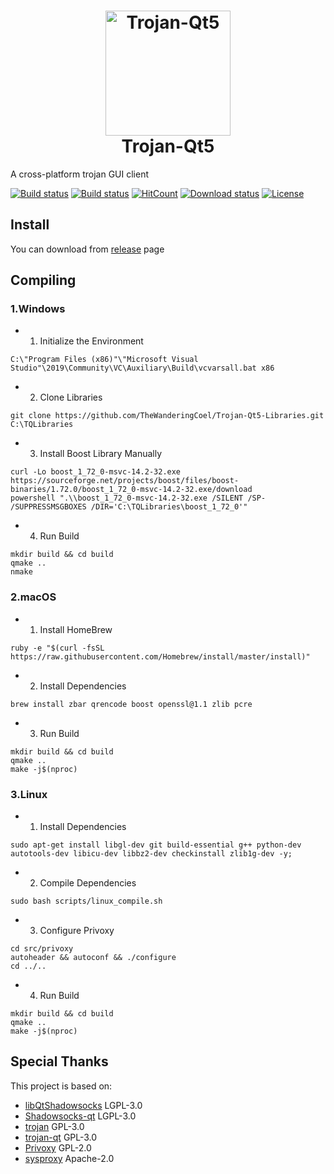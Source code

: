<h1 align="center">
  <img src="https://github.com/TheWanderingCoel/Trojan-Qt5/blob/master/icons/trojan-qt5.png?raw=true" alt="Trojan-Qt5" width="200">
  <br>
  Trojan-Qt5
  <br>
</h1>

A cross-platform trojan GUI client

[![Build status](https://travis-ci.com/TheWanderingCoel/Trojan-Qt5.svg?branch=master)](https://travis-ci.com/TheWanderingCoel/Trojan-Qt5)
[![Build status](https://ci.appveyor.com/api/projects/status/shjhg9mlvc3c74ek?svg=true)](https://ci.appveyor.com/project/CoelWu/trojan-qt5)
[![HitCount](http://hits.dwyl.io/TheWanderingCoel/Trojan-Qt5.svg)](http://hits.dwyl.io/TheWanderingCoel/Trojan-Qt5)
[![Download status](https://img.shields.io/github/downloads/TheWanderingCoel/Trojan-Qt5/total.svg)](https://github.com/TheWanderingCoel/Trojan-Qt5/releases)
[![License](https://img.shields.io/badge/license-GPL%20V3-blue.svg?longCache=true)](https://www.gnu.org/licenses/gpl-3.0.en.html)

## Install

You can download from [release](https://github.com/TheWanderingCoel/Trojan-Qt5/releases) page

## Compiling

### 1.Windows
- 1. Initialize the Environment
```
C:\"Program Files (x86)"\"Microsoft Visual Studio"\2019\Community\VC\Auxiliary\Build\vcvarsall.bat x86
```
- 2. Clone Libraries
```
git clone https://github.com/TheWanderingCoel/Trojan-Qt5-Libraries.git C:\TQLibraries
```
- 3. Install Boost Library Manually
```
curl -Lo boost_1_72_0-msvc-14.2-32.exe https://sourceforge.net/projects/boost/files/boost-binaries/1.72.0/boost_1_72_0-msvc-14.2-32.exe/download
powershell ".\\boost_1_72_0-msvc-14.2-32.exe /SILENT /SP- /SUPPRESSMSGBOXES /DIR='C:\TQLibraries\boost_1_72_0'"
```
- 4. Run Build
```
mkdir build && cd build
qmake ..
nmake
```

### 2.macOS
- 1. Install HomeBrew
```
ruby -e "$(curl -fsSL https://raw.githubusercontent.com/Homebrew/install/master/install)"
```
- 2. Install Dependencies
```
brew install zbar qrencode boost openssl@1.1 zlib pcre
```
- 3. Run Build
```
mkdir build && cd build
qmake ..
make -j$(nproc)
```

### 3.Linux

- 1. Install Dependencies
```
sudo apt-get install libgl-dev git build-essential g++ python-dev autotools-dev libicu-dev libbz2-dev checkinstall zlib1g-dev -y;
```
- 2. Compile Dependencies
```
sudo bash scripts/linux_compile.sh
```
- 3. Configure Privoxy
```
cd src/privoxy
autoheader && autoconf && ./configure
cd ../..
```
- 4. Run Build
```
mkdir build && cd build
qmake ..
make -j$(nproc)
```

## Special Thanks

This project is based on:

- [libQtShadowsocks](https://github.com/shadowsocks/libQtShadowsocks) LGPL-3.0
- [Shadowsocks-qt](https://github.com/trojan-gfw/trojan-qt) LGPL-3.0
- [trojan](https://github.com/trojan-gfw/trojan) GPL-3.0
- [trojan-qt](https://github.com/trojan-gfw/trojan-qt) GPL-3.0
- [Privoxy](https://www.privoxy.org) GPL-2.0
- [sysproxy](https://github.com/Noisyfox/sysproxy/) Apache-2.0